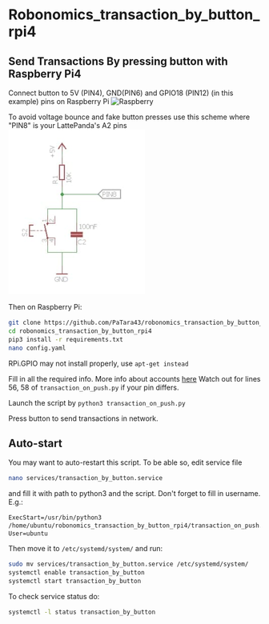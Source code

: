 # Robonomics_transaction_by_button_rpi4
## Send Transactions By pressing button with Raspberry Pi4

Connect button to 5V (PIN4), GND(PIN6) and GPIO18 (PIN12) (in this example) pins on Raspberry Pi
![Raspberry](https://www.bigmessowires.com/wp-content/uploads/2018/05/Raspberry-GPIO.jpg "Raspberry")

To avoid voltage bounce and fake button presses use this scheme where "PIN8" is your LattePanda's A2 pins
![scheme](https://github.com/PaTara43/media/blob/master/button_panda?raw=true "scheme")

Then on Raspberry Pi:
```bash
git clone https://github.com/PaTara43/robonomics_transaction_by_button_rpi4
cd robonomics_transaction_by_button_rpi4
pip3 install -r requirements.txt
nano config.yaml
```
RPi.GPIO may not install properly, use `apt-get instead`

Fill in all the required info. More info about accounts [here](https://wiki.robonomics.network/docs/create-account-in-dapp/)
Watch out for lines 56, 58 of `transaction_on_push.py` if your pin differs.

Launch the script by `python3 transaction_on_push.py`

Press button to send transactions in network.

## Auto-start
You may want to auto-restart this script. To be able so, edit service file
```bash
nano services/transaction_by_button.service
```
and fill it with path to python3 and the script. Don't forget to fill in username. E.g.:
```
ExecStart=/usr/bin/python3 /home/ubuntu/robonomics_transaction_by_button_rpi4/transaction_on_push.py
User=ubuntu
```
Then move it to `/etc/systemd/system/` and run:
```bash
sudo mv services/transaction_by_button.service /etc/systemd/system/
systemctl enable transaction_by_button
systemctl start transaction_by_button
```
To check service status do:
```bash
systemctl -l status transaction_by_button
```
